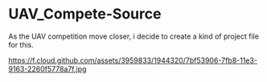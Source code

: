 UAV_Compete-Source
==================

As the UAV competition move closer, i decide to create a kind of project file for this. 

https://f.cloud.github.com/assets/3959833/1944320/7bf53906-7fb8-11e3-9163-2260f5778a7f.jpg

